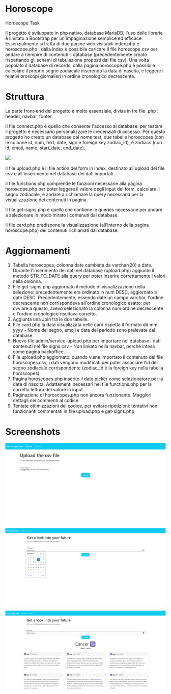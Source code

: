 # Horoscope
Horoscope Task

Il progetto è sviluppato in php nativo, database MariaDB, l'uso delle librerie è limitato a Bootstrap per un'impaginazione semplice ed efficace.
Essenzialmente si tratta di due pagine web visitabili index.php e horoscope.php : dalla index è possibile caricare il file horoscope.csv per andare a riempire di contenuti il database (precedentemente creato rispettando gli schemi di tabulazione proposti dal file csv).
Una volta popolato il database di records, dalla pagina horoscope.php è possibile calcolare il proprio segno zodiacale inserendo la data di nascita, e leggere
i relativi oroscopi giornalieri in ordine cronologico decrescente.

# Struttura

La parte front-end del progetto è molto essenziale, divisa in tre file .php : header, navbar, footer.

Il file connect.php è quello che consente l'accesso al database: per testare il progetto è necessario personalizzare le credenziali di accesso.
Per questo progetto ho creato un database dal nome test, due tabelle horoscopes (con le colonne id, num, text, date, sign e foreign key zodiac_id), e zodiacs 
(con id, emoji, name, start_date, end_date). 

<img src="readme-src/task-vs02-db.png">

Il file upload.php è il file action del form in index, destinato all'upload del file csv e all'inserimento nel database dei dati importati.

Il file functions.php comprende le funzioni necessarie alla pagina horoscope.php per poter leggere il valore degli input del form, calcolare il segno zodiacale, e andare a richiamare la query necessaria per la visualizzazione dei contenuti in pagina.

Il file get-signs.php è quello che contiene le queries necessarie per andare a selezionare in modo mirato i contenuti dal database.

Il file card.php predispone la visualizzazione (all'interno della pagina horoscope.php) dei contenuti richiamati dal database.

# Aggiornamenti

1. Tabella horoscopes, colonna date cambiata da varchar(20) a date. Durante l'inserimento dei dati nel database (upload.php) aggiunto il metodo STR_TO_DATE alla query per poter inserire correttamente i valori nella colonna.
2. File get-signs.php aggiornato il metodo di visualizzazione della selezione: precedentemente era ordinato in num DESC, aggiornato a date DESC.
	Precedentemente, essendo date un campo varchar, l'ordine decrescente non corrispondeva all'ordine cronologico esatto: per ovviare a questo, avevo selezionato la colonna num ordine decrescente e l'ordine cronologico risultava corretto. 
3. Aggiunta una Join tra le due tabelle.
4. File card.php la data visualizzata nelle card rispetta il formato dd mm yyyy - Nome del segno, emoji e date del periodo sono prelevate dal database
5. Nuovo file admin/service-upload.php per importare nel database i dati contenuti nel file signs.csv - Non linkato nella navbar, perché intesa come pagina backoffice.
6. File upload.php aggiornato: quando viene importato il contenuto del file horoscopes.csv, i dati vengono modificati per poter associare l'id del segno zodiacale corrispondente (zodiac_id è la foreign key nella tabella horoscopes).
7. Pagina horoscopes.php inserito il date picker come selezionatore per la data di nascita. Adattamenti necessari nel file functions.php per la corretta lettura del valore in input.
8. Paginazione di horoscopes.php non ancora funzionante. Maggiori dettagli nei commenti al codice.
9. Tentate ottimizzazioni del codice, per evitare ripetizioni: tentativi non funzionanti commentati in file upload.php e get-signs.php


# Screenshots

<img src="readme-src/task01.png"><br>

<img src="readme-src/task-vs2-01.png"><br>

<img src="readme-src/task-vs2-02.png"><br>